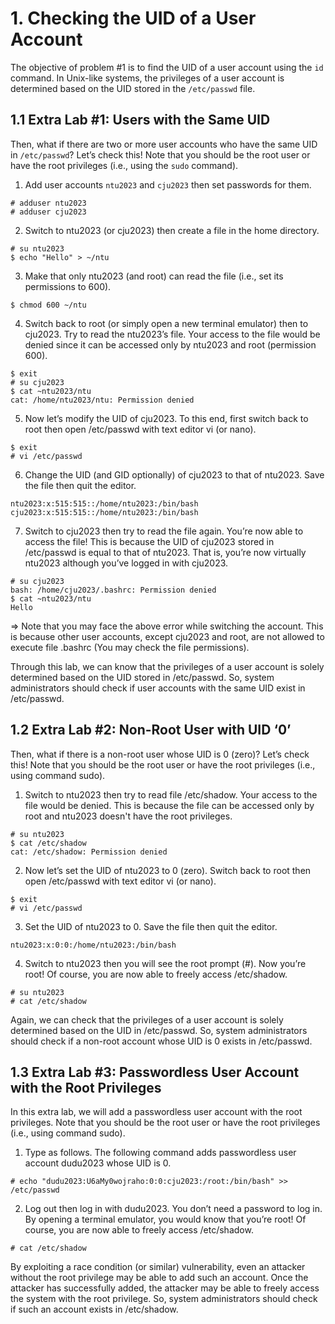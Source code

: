 # 1. Checking the UID of a User Account
The objective of problem #1 is to find the UID of a user account using the `id` command. In Unix-like systems, the privileges of a user account is determined based on the UID stored in the `/etc/passwd` file.

## 1.1 Extra Lab #1: Users with the Same UID
Then, what if there are two or more user accounts who have the same UID in `/etc/passwd`? Let’s check this! Note that you should be the root user or have the root privileges (i.e., using the `sudo` command).

1. Add user accounts `ntu2023` and `cju2023` then set passwords for them.
```
# adduser ntu2023
# adduser cju2023
```

2. Switch to ntu2023 (or cju2023) then create a file in the home directory.
```
# su ntu2023
$ echo "Hello" > ~/ntu
```

3. Make that only ntu2023 (and root) can read the file (i.e., set its permissions to 600).
```
$ chmod 600 ~/ntu
```

4. Switch back to root (or simply open a new terminal emulator) then to cju2023. Try to read the ntu2023’s file. Your access to the file would be denied since it can be accessed only by ntu2023 and root (permission 600).
```
$ exit
# su cju2023
$ cat ~ntu2023/ntu
cat: /home/ntu2023/ntu: Permission denied
```

5. Now let’s modify the UID of cju2023. To this end, first switch back to root then open /etc/passwd with text editor vi (or nano). 
```
$ exit
# vi /etc/passwd
```

6. Change the UID (and GID optionally) of cju2023 to that of ntu2023. Save the file then quit the editor.
```
ntu2023:x:515:515::/home/ntu2023:/bin/bash
cju2023:x:515:515::/home/ntu2023:/bin/bash
```

7. Switch to cju2023 then try to read the file again. You’re now able to access the file! This is because the UID of cju2023 stored in /etc/passwd is equal to that of ntu2023. That is, you’re now virtually ntu2023 although you’ve logged in with cju2023.
```
# su cju2023
bash: /home/cju2023/.bashrc: Permission denied
$ cat ~ntu2023/ntu
Hello
```

⇒ Note that you may face the above error while switching the account. This is because other user accounts, except cju2023 and root, are not allowed to execute file .bashrc (You may check the file permissions).

Through this lab, we can know that the privileges of a user account is solely determined based on the UID stored in /etc/passwd. So, system administrators should check if user accounts with the same UID exist in /etc/passwd.

## 1.2 Extra Lab #2: Non-Root User with UID ‘0’
Then, what if there is a non-root user whose UID is 0 (zero)? Let’s check this! Note that you should be the root user or have the root privileges (i.e., using command sudo).

1. Switch to ntu2023 then try to read file /etc/shadow. Your access to the file would be denied. This is because the file can be accessed only by root and ntu2023 doesn't have the root privileges.
```
# su ntu2023
$ cat /etc/shadow
cat: /etc/shadow: Permission denied
```

2. Now let’s set the UID of ntu2023 to 0 (zero). Switch back to root then open /etc/passwd with text editor vi (or nano). 
```
$ exit
# vi /etc/passwd
```

3. Set the UID of ntu2023 to 0. Save the file then quit the editor.
```
ntu2023:x:0:0:/home/ntu2023:/bin/bash
```

4. Switch to ntu2023 then you will see the root prompt (#). Now you’re root! Of course, you are now able to freely access /etc/shadow.
```
# su ntu2023
# cat /etc/shadow
```

Again, we can check that the privileges of a user account is solely determined based on the UID in /etc/passwd. So, system administrators should check if a non-root account whose UID is 0 exists in /etc/passwd.

## 1.3 Extra Lab #3: Passwordless User Account with the Root Privileges
In this extra lab, we will add a passwordless user account with the root privileges. Note that you should be the root user or have the root privileges (i.e., using command sudo).

1. Type as follows. The following command adds passwordless user account dudu2023 whose UID is 0.
```
# echo "dudu2023:U6aMy0wojraho:0:0:cju2023:/root:/bin/bash" >> /etc/passwd
```

2. Log out then log in with dudu2023. You don’t need a password to log in. By opening a terminal emulator, you would know that you’re root! Of course, you are now able to freely access /etc/shadow.
```
# cat /etc/shadow
```

By exploiting a race condition (or similar) vulnerability, even an attacker without the root privilege may be able to add such an account. Once the attacker has successfully added, the attacker may be able to freely access the system with the root privilege. So, system administrators should check if such an account exists in /etc/shadow.
